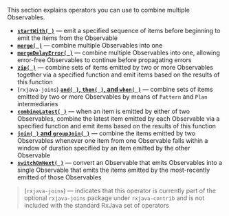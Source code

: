 This section explains operators you can use to combine multiple Observables.

* [**`startWith( )`**](http://reactivex.io/documentation/operators/startwith.html) — emit a specified sequence of items before beginning to emit the items from the Observable
* [**`merge( )`**](http://reactivex.io/documentation/operators/merge.html) — combine multiple Observables into one
* [**`mergeDelayError( )`**](http://reactivex.io/documentation/operators/merge.html) — combine multiple Observables into one, allowing error-free Observables to continue before propagating errors
* [**`zip( )`**](http://reactivex.io/documentation/operators/zip.html) — combine sets of items emitted by two or more Observables together via a specified function and emit items based on the results of this function
* (`rxjava-joins`) [**`and( )`, `then( )`, and `when( )`**](http://reactivex.io/documentation/operators/and-then-when.html) — combine sets of items emitted by two or more Observables by means of `Pattern` and `Plan` intermediaries
* [**`combineLatest( )`**](http://reactivex.io/documentation/operators/combinelatest.html) — when an item is emitted by either of two Observables, combine the latest item emitted by each Observable via a specified function and emit items based on the results of this function
* [**`join( )` and `groupJoin( )`**](http://reactivex.io/documentation/operators/join.html) — combine the items emitted by two Observables whenever one item from one Observable falls within a window of duration specified by an item emitted by the other Observable
* [**`switchOnNext( )`**](http://reactivex.io/documentation/operators/switch.html) — convert an Observable that emits Observables into a single Observable that emits the items emitted by the most-recently emitted of those Observables

> (`rxjava-joins`) — indicates that this operator is currently part of the optional `rxjava-joins` package under `rxjava-contrib` and is not included with the standard RxJava set of operators
